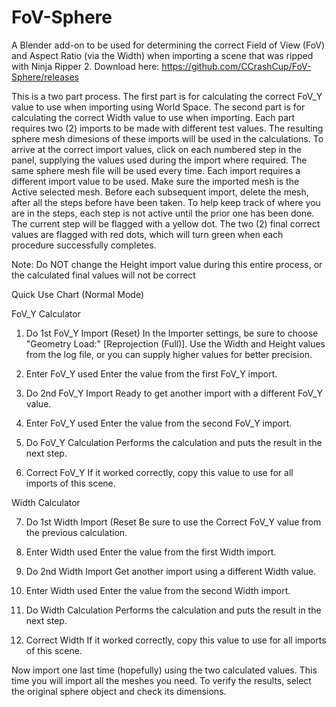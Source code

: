 # FoV-Sphere
A Blender add-on to be used for determining the correct Field of View (FoV) and Aspect Ratio (via the Width) when importing a scene that was ripped with Ninja Ripper 2. Download here: https://github.com/CCrashCup/FoV-Sphere/releases


This is a two part process. The first part is for calculating the correct FoV_Y value to use when importing using World Space. The second part is for calculating the correct Width value to use when importing. Each part requires two (2) imports to be made with different test values. The resulting sphere mesh dimesions of these imports will be used in the calculations. To arrive at the correct import values, click on each numbered step in the panel, supplying the values used during the import where required. The same sphere mesh file will be used every time. Each import requires a different import value to be used. Make sure the imported mesh is the Active selected mesh. Before each subsequent import, delete the mesh, after all the steps before have been taken. To help keep track of where you are in the steps, each step is not active until the prior one has been done. The current step will be flagged with a yellow dot. The two (2) final correct values are flagged with red dots, which will turn green when each procedure successfully completes.

Note: Do NOT change the Height import value during this entire process, or the calculated final values will not be correct

Quick Use Chart (Normal Mode)

FoV_Y Calculator

1.  Do 1st FoV_Y Import (Reset)
   In the Importer settings, be sure to choose "Geometry Load:" [Reprojection (Full)]. Use the Width and Height values from the log file, or you can supply higher values for better precision.

2. Enter FoV_Y used
   Enter the value from the first FoV_Y import.

3. Do 2nd FoV_Y Import
   Ready to get another import with a different FoV_Y value.

4. Enter FoV_Y used
   Enter the value from the second FoV_Y import.

5. Do FoV_Y Calculation
   Performs the calculation and puts the result in the next step.

6. Correct FoV_Y
   If it worked correctly, copy this value to use for all imports of this scene.
   

Width Calculator

7. Do 1st Width Import (Reset
   Be sure to use the Correct FoV_Y value from the previous calculation.

8. Enter Width used
    Enter the value from the first Width import.

9. Do 2nd Width Import
    Get another import using a different Width value.

10. Enter Width used
    Enter the value from the second Width import.

11. Do Width Calculation
    Performs the calculation and puts the result in the next step.

12. Correct Width
    If it worked correctly, copy this value to use for all imports of this scene.

Now import one last time (hopefully) using the two calculated values. This time you will import all the meshes you need. To verify the results, select the original sphere object and check its dimensions.
